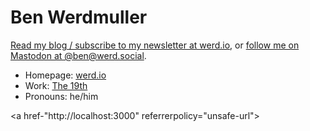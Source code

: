 # Ben Werdmuller

[Read my blog / subscribe to my newsletter at werd.io](https://werd.io), or [follow me on Mastodon at @ben@werd.social](https://werd.social/@ben).

- Homepage: [werd.io](https://werd.io)
- Work: [The 19th](https://19thnews.org)
- Pronouns: he/him

<!--
**benwerd/benwerd** is a ✨ _special_ ✨ repository because its `README.md` (this file) appears on your GitHub profile.

Here are some ideas to get you started:

- 🔭 I’m currently working on ...
- 🌱 I’m currently learning ...
- 👯 I’m looking to collaborate on ...
- 🤔 I’m looking for help with ...
- 💬 Ask me about ...
- 📫 How to reach me: ...
- 😄 Pronouns: ...
- ⚡ Fun fact: ...
-->

<a href-"http://localhost:3000" referrerpolicy="unsafe-url"></a>
